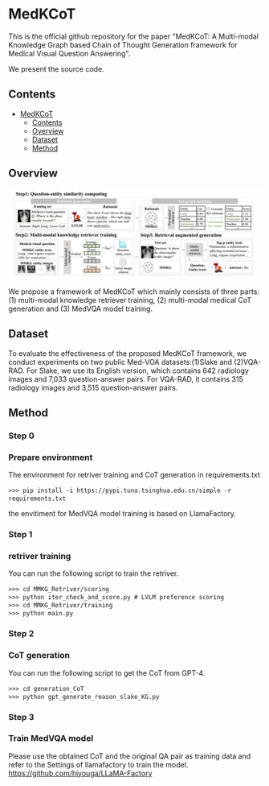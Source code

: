 # MedKCoT

This is the official github repository for the paper "MedKCoT: A Multi-modal Knowledge Graph based Chain of Thought Generation framework for Medical Visual Question Answering".

We present the source code.

## Contents

- [MedKCoT](#MedKCoT)
  - [Contents](#Contents)
  - [Overview](#Overview)
  - [Dataset](#Dataset)
  - [Method](#Method)

## Overview
![MKGF](https://raw.githubusercontent.com/ehnal/MKGF/main/MKGF.jpg)

We propose a framework of MedKCoT which mainly consists of three parts: (1) multi-modal knowledge retriever training, (2) multi-modal medical CoT generation and (3) MedVQA model training.

## Dataset
To evaluate the effectiveness of the proposed MedKCoT framework, we conduct experiments on two public Med-VOA datasets:(1)Slake and (2)VQA-RAD.
For Slake, we use its English version, which contains 642 radiology images and 7,033 question-answer pairs. For VQA-RAD, it contains 315 radiology images and 3,515 question–answer pairs.

## Method

### Step 0 
### Prepare environment
The environment for retriver training and CoT generation in requirements.txt
```
>>> pip install -i https://pypi.tuna.tsinghua.edu.cn/simple -r requirements.txt
```
the envitiment for MedVQA model training is based on LlamaFactory.

### Step 1
### retriver training
You can run the following script to train the retriver.
```
>>> cd MMKG_Retriver/scoring
>>> python iter_check_and_score.py # LVLM preference scoring
>>> cd MMKG_Retriver/training
>>> python main.py
```

### Step 2 
### CoT generation
You can run the following script to get the CoT from GPT-4.
```
>>> cd generation_CoT
>>> python gpt_generate_reason_slake_KG.py
```

### Step 3
### Train MedVQA model
Please use the obtained CoT and the original QA pair as training data and refer to the Settings of llamafactory to train the model.
https://github.com/hiyouga/LLaMA-Factory


